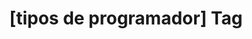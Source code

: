 ---
article_id: 0
description: List of articles under [tipos de programador] tag.
image: http://huntingbears.com.ve/static/img/site/mstile-310x310.png
layout: tag
slug: tipos-de-programador
title: '[tipos de programador] Tag'
---